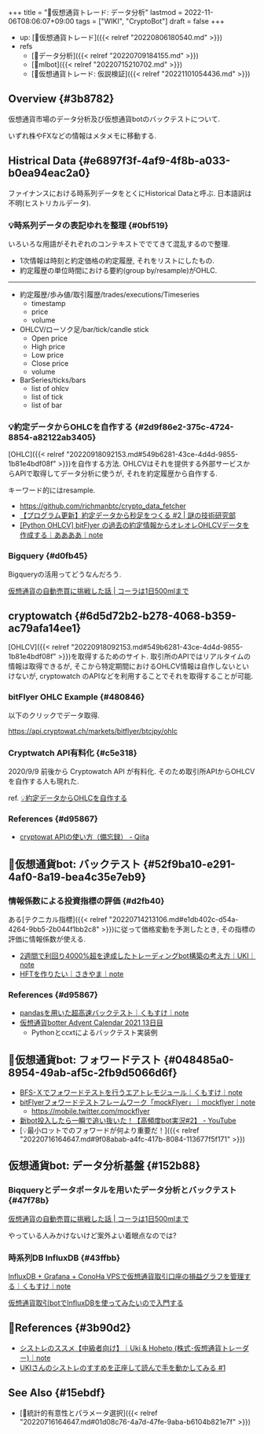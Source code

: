 +++
title = "📝仮想通貨トレード: データ分析"
lastmod = 2022-11-06T08:06:07+09:00
tags = ["WIKI", "CryptoBot"]
draft = false
+++

-   up: [📝仮想通貨トレード]({{< relref "20220806180540.md" >}})
-   refs
    -   [📝データ分析]({{< relref "20220709184155.md" >}})
    -   [📝mlbot]({{< relref "20220715210702.md" >}})
    -   [📝仮想通貨トレード: 仮説検証]({{< relref "20221101054436.md" >}})


## Overview {#3b8782}

仮想通貨市場のデータ分析及び仮想通貨botのバックテストについて.

いずれ株やFXなどの情報はメタメモに移動する.


## Histrical Data {#e6897f3f-4af9-4f8b-a033-b0ea94eac2a0}

ファイナンスにおける時系列データをとくにHistorical Dataと呼ぶ. 日本語訳は不明(ヒストリカルデータ).


### 💡時系列データの表記ゆれを整理 {#0bf519}

いろいろな用語がそれぞれのコンテキストででてきて混乱するので整理.

-   1次情報は時刻と約定価格の約定履歴, それをリストにしたもの.
-   約定履歴の単位時間における要約(group by/resample)がOHLC.

---

-   約定履歴/歩み値/取引履歴/trades/executions/Timeseries
    -   timestamp
    -   price
    -   volume
-   OHLCV/ローソク足/bar/tick/candle stick
    -   Open price
    -   High price
    -   Low price
    -   Close price
    -   volume
-   BarSeries/ticks/bars
    -   list of ohlcv
    -   list of tick
    -   list of bar


### 💡約定データからOHLCを自作する {#2d9f86e2-375c-4724-8854-a82122ab3405}

[OHLC]({{< relref "20220918092153.md#549b6281-43ce-4d4d-9855-1b81e4bdf08f" >}})を自作する方法. OHLCVはそれを提供する外部サービスからAPIで取得してデータ分析に使うが, それを約定履歴から自作する.

キーワード的にはresample.

-   <https://github.com/richmanbtc/crypto_data_fetcher>
-   [【プログラム更新】約定データから秒足をつくる #2 | 謎の技術研究部](https://www.ultra-noob.com/blog/2020/61/)
-   [[Python OHLCV] bitFlyer の過去の約定情報からオレオレOHLCVデータを作成する｜ああああ｜note](https://note.com/17num/n/nd8dd899d9de2)


### Bigquery {#d0fb45}

Bigqueryの活用ってどうなんだろう.

[仮想通貨の自動売買に挑戦した話 | コーラは1日500mlまで](https://t-kuni-tech.com/2021/05/29/%E4%BB%AE%E6%83%B3%E9%80%9A%E8%B2%A8%E3%81%AE%E8%87%AA%E5%8B%95%E5%A3%B2%E8%B2%B7%E3%81%AB%E6%8C%91%E6%88%A6%E3%81%97%E3%81%9F%E8%A9%B1/)


## cryptowatch {#6d5d72b2-b278-4068-b359-ac79afa14ee1}

[OHLCV]({{< relref "20220918092153.md#549b6281-43ce-4d4d-9855-1b81e4bdf08f" >}})を取得するためのサイト. 取引所のAPIではリアルタイムの情報は取得できるが, そこから特定期間におけるOHLCV情報は自作しないといけないが, cryptowatch
のAPIなどを利用することでそれを取得することが可能.


### bitFlyer OHLC Example {#480846}

以下のクリックでデータ取得.

<https://api.cryptowat.ch/markets/bitflyer/btcjpy/ohlc>


### Cryptwatch API有料化 {#c5e318}

2020/9/9 前後から Cryptowatch API が有料化. そのため取引所APIからOHLCVを自作する人も現れた.

ref. [💡約定データからOHLCを自作する](#2d9f86e2-375c-4724-8854-a82122ab3405)


### References {#d95867}

-   [cryptowat APIの使い方（備忘録） - Qiita](https://qiita.com/iw_at_t/items/73e3201aa091a04ff248)


## 📝仮想通貨bot: バックテスト {#52f9ba10-e291-4af0-8a19-bea4c35e7eb9}


### 情報係数による投資指標の評価 {#d2fb40}

ある[テクニカル指標]({{< relref "20220714213106.md#e1db402c-d54a-4264-9bb5-2b044f1bb2c8" >}})に従って価格変動を予測したとき, その指標の評価に情報係数が使える.

-   [2週間で利回り4000%超を達成したトレーディングbot構築の考え方｜UKI｜note](https://note.com/uki_profit/n/n24a110c0a609)
-   [HFTを作りたい｜さきやま｜note](https://note.com/sakiyama100/n/n20ef5a4c9549?magazine_key=mbe85e78703fc)


### References {#d95867}

-   [pandasを用いた超高速バックテスト｜くもすけ｜note](https://note.com/kunmosky1/n/nc15678b3dcc2)
-   [仮想通貨botter Advent Calendar 2021 13日目](https://notebooks.githubusercontent.com/view/ipynb?color_mode=auto&commit=9476f9aadaa0d6db1547daf1165d74051bb0441c&enc_url=68747470733a2f2f7261772e67697468756275736572636f6e74656e742e636f6d2f676973742f7368696e7365697461726f2f35316235393864313239356632343464363334643138663639646331636637322f7261772f393437366639616164616130643664623135343764616631313635643734303531626230343431632f63727970746f2d616476656e742d63616c656e6465722d323032312e6970796e62&logged_in=false&nwo=shinseitaro%2F51b598d1295f244d634d18f69dc1cf72&path=crypto-advent-calender-2021.ipynb&repository_id=113519075&repository_type=Gist)
    -   Pythonとccxtによるバックテスト実装例


## 📝仮想通貨bot: フォワードテスト {#048485a0-8954-49ab-af5c-2fb9d5066d6f}

-   [BFS-Ｘでフォワードテストを行うエアトレモジュール｜くもすけ｜note](https://note.com/kunmosky1/n/nbe793f9addda)
-   [bitFlyerフォワードテストフレームワーク「mockFlyer」｜mockflyer｜note](https://note.com/mockflyer/n/ned260720efbb)
    -   <https://mobile.twitter.com/mockflyer>
-   [新bot投入したら一瞬で追い抜いた！【高頻度bot実況#2】 - YouTube](https://www.youtube.com/watch?v=LYfjd0inaAI)
-   [💡最小ロットでのフォワードが何より重要だ！]({{< relref "20220716164647.md#9f08abab-a4fc-417b-8084-113677f5f171" >}})


## 仮想通貨bot: データ分析基盤 {#152b88}


### Biqqueryとデータポータルを用いたデータ分析とバックテスト {#47f78b}

[仮想通貨の自動売買に挑戦した話 | コーラは1日500mlまで](https://t-kuni-tech.com/2021/05/29/%E4%BB%AE%E6%83%B3%E9%80%9A%E8%B2%A8%E3%81%AE%E8%87%AA%E5%8B%95%E5%A3%B2%E8%B2%B7%E3%81%AB%E6%8C%91%E6%88%A6%E3%81%97%E3%81%9F%E8%A9%B1/)

やっている人みかけないけど案外よい着眼点なのでは?


### 時系列DB InfluxDB {#43ffbb}

[InfluxDB + Grafana + ConoHa VPSで仮想通貨取引口座の損益グラフを管理する｜くもすけ｜note](https://note.com/kunmosky1/n/n3bda50a1f0e2)

[仮想通貨取引botでInfluxDBを使ってみたいので入門する](https://toritakashi.com/archives/1141)


## 🔗References {#3b90d2}

-   [シストレのススメ【中級者向け】｜Uki & Hoheto (株式･仮想通貨トレーダー)｜note](https://note.com/trading/m/md88fa4cd2fc1)
-   [UKIさんのシストレのすすめを正座して読んで手を動かしてみる #1](https://zenn.dev/wannabebotter/articles/358c0a28bec985)


## See Also {#15ebdf}

-   [📍統計的有意性とパラメータ選択]({{< relref "20220716164647.md#01d08c76-4a7d-47fe-9aba-b6104b821e7f" >}})
